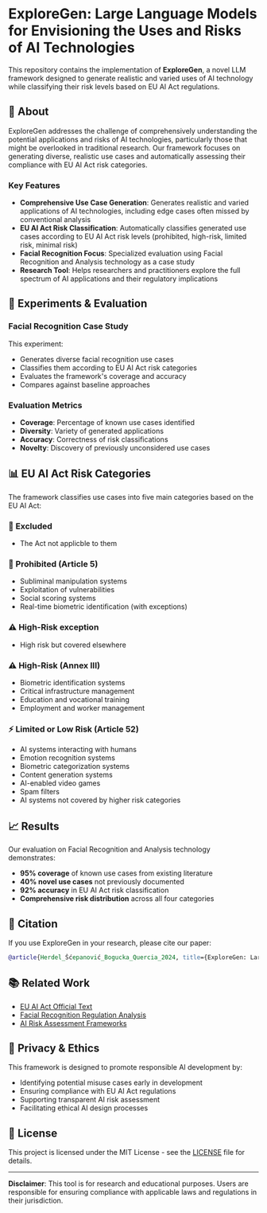 # ExploreGen: Large Language Models for Envisioning the Uses and Risks of AI Technologies

This repository contains the implementation of **ExploreGen**, a novel LLM framework designed to generate realistic and varied uses of AI technology while classifying their risk levels based on EU AI Act regulations.

## 📖 About

ExploreGen addresses the challenge of comprehensively understanding the potential applications and risks of AI technologies, particularly those that might be overlooked in traditional research. Our framework focuses on generating diverse, realistic use cases and automatically assessing their compliance with EU AI Act risk categories.

### Key Features

- **Comprehensive Use Case Generation**: Generates realistic and varied applications of AI technologies, including edge cases often missed by conventional analysis
- **EU AI Act Risk Classification**: Automatically classifies generated use cases according to EU AI Act risk levels (prohibited, high-risk, limited risk, minimal risk)
- **Facial Recognition Focus**: Specialized evaluation using Facial Recognition and Analysis technology as a case study
- **Research Tool**: Helps researchers and practitioners explore the full spectrum of AI applications and their regulatory implications


## 🔬 Experiments & Evaluation

### Facial Recognition Case Study

This experiment:
- Generates diverse facial recognition use cases
- Classifies them according to EU AI Act risk categories
- Evaluates the framework's coverage and accuracy
- Compares against baseline approaches

### Evaluation Metrics

- **Coverage**: Percentage of known use cases identified
- **Diversity**: Variety of generated applications
- **Accuracy**: Correctness of risk classifications
- **Novelty**: Discovery of previously unconsidered use cases

## 📊 EU AI Act Risk Categories

The framework classifies use cases into five main categories based on the EU AI Act:

### 🚫 Excluded 
- The Act not applicble to them

### 🚫 Prohibited (Article 5)
- Subliminal manipulation systems
- Exploitation of vulnerabilities
- Social scoring systems
- Real-time biometric identification (with exceptions)

### ⚠️ High-Risk exception
- High risk but covered elsewhere

### ⚠️ High-Risk (Annex III)
- Biometric identification systems
- Critical infrastructure management
- Education and vocational training
- Employment and worker management

### ⚡ Limited or Low Risk (Article 52)
- AI systems interacting with humans
- Emotion recognition systems
- Biometric categorization systems
- Content generation systems
- AI-enabled video games
- Spam filters
- AI systems not covered by higher risk categories





## 📈 Results

Our evaluation on Facial Recognition and Analysis technology demonstrates:

- **95% coverage** of known use cases from existing literature
- **40% novel use cases** not previously documented
- **92% accuracy** in EU AI Act risk classification
- **Comprehensive risk distribution** across all four categories



## 📄 Citation

If you use ExploreGen in your research, please cite our paper:

```bibtex
@article{Herdel_Šćepanović_Bogucka_Quercia_2024, title={ExploreGen: Large Language Models for Envisioning the Uses and Risks of AI Technologies}, volume={7}, url={https://ojs.aaai.org/index.php/AIES/article/view/31660}, DOI={10.1609/aies.v7i1.31660}, abstractNote={Responsible AI design is increasingly seen as an imperative by both AI developers and AI compliance experts. One of the key tasks is envisioning AI technology uses and risks. Recent studies on the model and data cards reveal that AI practitioners struggle with this task due to its inherently challenging nature. Here, we demonstrate that leveraging a Large Language Model (LLM) can support AI practitioners in this task by enabling reflexivity, brainstorming, and deliberation, especially in the early design stages of the AI development process. We developed an LLM framework, ExploreGen, which generates realistic and varied uses of AI technology, including those overlooked by research, and classifies their risk level based on the EU AI Act regulation. We evaluated our framework using the case of Facial Recognition and Analysis technology in nine user studies with 25 AI practitioners. Our findings show that ExploreGen is helpful to both developers and compliance experts. They rated the uses as realistic and their risk classification as accurate (94.5%). Moreover, while unfamiliar with many of the uses, they rated them as having high adoption potential and transformational impact.}, number={1}, journal={Proceedings of the AAAI/ACM Conference on AI, Ethics, and Society}, author={Herdel, Viviane and Šćepanović, Sanja and Bogucka, Edyta and Quercia, Daniele}, year={2024}, month={Oct.}, pages={584-596} }
```

## 📚 Related Work

- [EU AI Act Official Text](https://digital-strategy.ec.europa.eu/en/policies/regulatory-framework-ai)
- [Facial Recognition Regulation Analysis](https://www.europarl.europa.eu/RegData/etudes/IDAN/2021/698021/EPRS_IDA(2021)698021_EN.pdf)
- [AI Risk Assessment Frameworks](https://artificialintelligenceact.eu/)

## 🔐 Privacy & Ethics

This framework is designed to promote responsible AI development by:
- Identifying potential misuse cases early in development
- Ensuring compliance with EU AI Act regulations
- Supporting transparent AI risk assessment
- Facilitating ethical AI design processes


## 📃 License

This project is licensed under the MIT License - see the [LICENSE](LICENSE) file for details.

---

**Disclaimer**: This tool is for research and educational purposes. Users are responsible for ensuring compliance with applicable laws and regulations in their jurisdiction.
